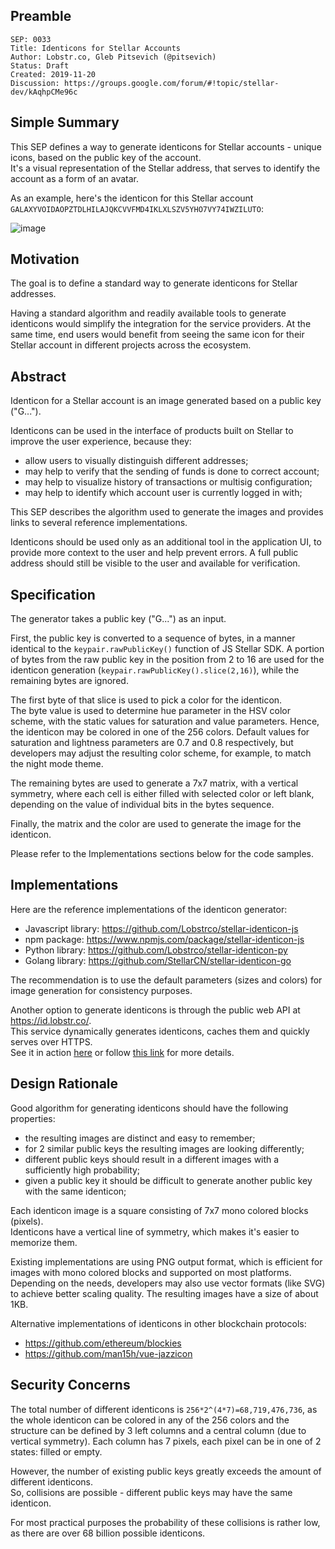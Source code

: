 ## Preamble

```
SEP: 0033
Title: Identicons for Stellar Accounts
Author: Lobstr.co, Gleb Pitsevich (@pitsevich)
Status: Draft
Created: 2019-11-20
Discussion: https://groups.google.com/forum/#!topic/stellar-dev/kAqhpCMe96c
```

## Simple Summary
This SEP defines a way to generate identicons for Stellar accounts - unique icons, based on the public key of the account.  
It's a visual representation of the Stellar address, that serves to identify the account as a form of an avatar.

As an example, here's the identicon for this Stellar account `GALAXYVOIDAOPZTDLHILAJQKCVVFMD4IKLXLSZV5YHO7VY74IWZILUTO`:

![image](https://id.lobstr.co/GALAXYVOIDAOPZTDLHILAJQKCVVFMD4IKLXLSZV5YHO7VY74IWZILUTO.png)


## Motivation
The goal is to define a standard way to generate identicons for Stellar addresses.

Having a standard algorithm and readily available tools to generate identicons would simplify the integration for the service providers. At the same time, end users would benefit from seeing the same icon for their Stellar account in different projects across the ecosystem.


## Abstract
Identicon for a Stellar account is an image generated based on a public key ("G...").

Identicons can be used in the interface of products built on Stellar to improve the user experience, because they:
- allow users to visually distinguish different addresses;
- may help to verify that the sending of funds is done to correct account;
- may help to visualize history of transactions or multisig configuration;
- may help to identify which account user is currently logged in with;

This SEP describes the algorithm used to generate the images and provides links to several reference implementations.

Identicons should be used only as an additional tool in the application UI, to provide more context to the user and help prevent errors. A full public address should still be visible to the user and available for verification.

## Specification

The generator takes a public key ("G...") as an input.

First, the public key is converted to a sequence of bytes, in a manner identical to the `keypair.rawPublicKey()` function of JS Stellar SDK. A portion of bytes from the raw public key in the position from 2 to 16 are used for the identicon generation (`keypair.rawPublicKey().slice(2,16)`), while the remaining bytes are ignored.

The first byte of that slice is used to pick a color for the identicon.  
The byte value is used to determine hue parameter in the HSV color scheme, with the static values for saturation and value parameters.  Hence, the identicon may be colored in one of the 256 colors. Default values for saturation and lightness parameters are 0.7 and 0.8 respectively, but developers may adjust the resulting color scheme, for example, to match the night mode theme.

The remaining bytes are used to generate a 7x7 matrix, with a vertical symmetry, where each cell is either filled with selected color or left blank, depending on the value of individual bits in the bytes sequence.

Finally, the matrix and the color are used to generate the image for the identicon.

Please refer to the Implementations sections below for the code samples.


## Implementations

Here are the reference implementations of the identicon generator:
- Javascript library: https://github.com/Lobstrco/stellar-identicon-js
- npm package: https://www.npmjs.com/package/stellar-identicon-js
- Python library: https://github.com/Lobstrco/stellar-identicon-py
- Golang library: https://github.com/StellarCN/stellar-identicon-go

The recommendation is to use the default parameters (sizes and colors) for image generation for consistency purposes.

Another option to generate identicons is through the public web API at https://id.lobstr.co/.  
This service dynamically generates identicons, caches them and quickly serves over HTTPS.  
See it in action [here](https://id.lobstr.co/GBIDGDSVQXAHGZNOETS7ADUMWCDSQJU4R53EZRK6ONP3BA42UJL5PAHR.png) or follow [this link](https://github.com/Lobstrco/stellar-identicon-py#web-api) for more details.


## Design Rationale

Good algorithm for generating identicons should have the following properties:
- the resulting images are distinct and easy to remember;
- for 2 similar public keys the resulting images are looking differently;
- different public keys should result in a different images with a sufficiently high probability;
- given a public key it should be difficult to generate another public key with the same identicon;

Each identicon image is a square consisting of 7x7 mono colored blocks (pixels).  
Identicons have a vertical line of symmetry, which makes it's easier to memorize them.

Existing implementations are using PNG output format, which is efficient for images with mono colored blocks and supported on most platforms. Depending on the needs, developers may also use vector formats (like SVG) to achieve better scaling quality.
The resulting images have a size of about 1KB.  

Alternative implementations of identicons in other blockchain protocols:
- https://github.com/ethereum/blockies
- https://github.com/man15h/vue-jazzicon


## Security Concerns

The total number of different identicons is `256*2^(4*7)=68,719,476,736`, as the whole identicon can be colored in any of the 256 colors and the structure can be defined by 3 left columns and a central column (due to vertical symmetry). Each column has 7 pixels, each pixel can be in one of 2 states: filled or empty.

However, the number of existing public keys greatly exceeds the amount of different identicons.  
So, collisions are possible - different public keys may have the same identicon.

For most practical purposes the probability of these collisions is rather low, as there are over 68 billion possible identicons.
